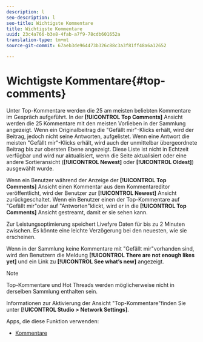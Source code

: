 ```yaml
---
description: l
seo-description: l
seo-title: Wichtigste Kommentare
title: Wichtigste Kommentare
uuid: 23c4a766-b3e8-4fab-a7f9-78cdb601652a
translation-type: tm+mt
source-git-commit: 67aeb3de964473b326c88c3a3f81ff48a6a12652

---
```



# Wichtigste Kommentare{#top-comments}

Unter Top-Kommentare werden die 25 am meisten beliebten Kommentare im Gespräch aufgeführt. In der **[!UICONTROL Top Comments]** Ansicht werden die 25 Kommentare mit den meisten Vorlieben in der Sammlung angezeigt. Wenn ein Originalbeitrag die "Gefällt mir"-Klicks erhält, wird der Beitrag, jedoch nicht seine Antworten, aufgelistet. Wenn eine Antwort die meisten "Gefällt mir"-Klicks erhält, wird auch der unmittelbar übergeordnete Beitrag bis zur obersten Ebene angezeigt. Diese Liste ist nicht in Echtzeit verfügbar und wird nur aktualisiert, wenn die Seite aktualisiert oder eine andere Sortieransicht (**[!UICONTROL Newest]** oder **[!UICONTROL Oldest]**) ausgewählt wurde.

Wenn ein Benutzer während der Anzeige der **[!UICONTROL Top Comments]** Ansicht einen Kommentar aus dem Kommentareditor veröffentlicht, wird der Benutzer zur **[!UICONTROL Newest]** Ansicht zurückgeschaltet. Wenn ein Benutzer einen der Top-Kommentare auf "Gefällt mir"oder auf "Antworten"klickt, wird er in die **[!UICONTROL Top Comments]** Ansicht gestreamt, damit er sie sehen kann.

Zur Leistungsoptimierung speichert Livefyre Daten für bis zu 2 Minuten zwischen. Es könnte eine leichte Verzögerung bei den neuesten, wie sie erscheinen.

Wenn in der Sammlung keine Kommentare mit "Gefällt mir"vorhanden sind, wird den Benutzern die Meldung **[!UICONTROL There are not enough likes yet]** und ein Link zu **[!UICONTROL See what’s new]** angezeigt.

>[!NOTE]
>
>Top-Kommentare und Hot Threads werden möglicherweise nicht in derselben Sammlung enthalten sein.

Informationen zur Aktivierung der Ansicht "Top-Kommentare"finden Sie unter **[!UICONTROL Studio > Network Settings]**.

Apps, die diese Funktion verwenden:

* [Kommentare](/help/using/c-about-apps/c-comments/c-comments.md)

